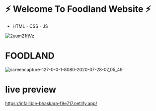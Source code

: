 # ⚡️ Welcome To Foodland Website ⚡️
 - HTML - CSS - JS
 
![2uum21fjVz](https://user-images.githubusercontent.com/49618856/88632276-a8ec4000-d0b3-11ea-815d-17b19c3ee685.gif)

 
 # FOODLAND
![screencapture-127-0-0-1-8080-2020-07-28-07_05_49](https://user-images.githubusercontent.com/49618856/88629952-3332a500-d0b0-11ea-92b4-0f4a3c91bce8.png)


# live preview
https://infallible-bhaskara-f9e717.netlify.app/
